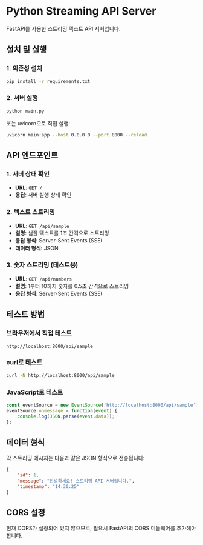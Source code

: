 # Python Streaming API Server

FastAPI를 사용한 스트리밍 텍스트 API 서버입니다.

## 설치 및 실행

### 1. 의존성 설치
```bash
pip install -r requirements.txt
```

### 2. 서버 실행
```bash
python main.py
```

또는 uvicorn으로 직접 실행:
```bash
uvicorn main:app --host 0.0.0.0 --port 8000 --reload
```

## API 엔드포인트

### 1. 서버 상태 확인
- **URL**: `GET /`
- **응답**: 서버 실행 상태 확인

### 2. 텍스트 스트리밍
- **URL**: `GET /api/sample`
- **설명**: 샘플 텍스트를 1초 간격으로 스트리밍
- **응답 형식**: Server-Sent Events (SSE)
- **데이터 형식**: JSON

### 3. 숫자 스트리밍 (테스트용)
- **URL**: `GET /api/numbers`
- **설명**: 1부터 10까지 숫자를 0.5초 간격으로 스트리밍
- **응답 형식**: Server-Sent Events (SSE)

## 테스트 방법

### 브라우저에서 직접 테스트
```
http://localhost:8000/api/sample
```

### curl로 테스트
```bash
curl -N http://localhost:8000/api/sample
```

### JavaScript로 테스트
```javascript
const eventSource = new EventSource('http://localhost:8000/api/sample');
eventSource.onmessage = function(event) {
    console.log(JSON.parse(event.data));
};
```

## 데이터 형식

각 스트리밍 메시지는 다음과 같은 JSON 형식으로 전송됩니다:

```json
{
    "id": 1,
    "message": "안녕하세요! 스트리밍 API 서버입니다.",
    "timestamp": "14:30:25"
}
```

## CORS 설정

현재 CORS가 설정되어 있지 않으므로, 필요시 FastAPI의 CORS 미들웨어를 추가해야 합니다.
